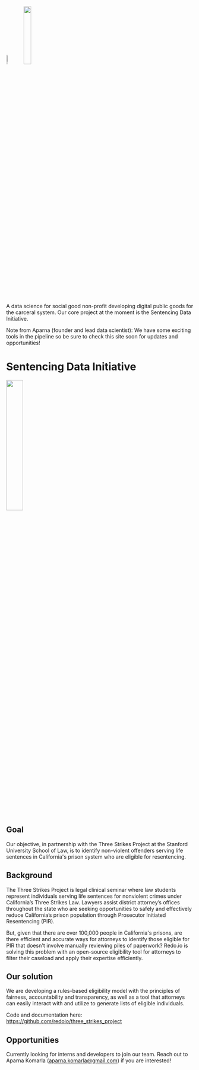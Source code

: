 # <img src= "https://github.com/redoio/.github/assets/124313756/786fef93-1105-4c55-9096-b541b15a32f3" width = "8%" height = "8%"> <img src= "https://github.com/redoio/.github/assets/124313756/055a1500-06f6-43eb-bb38-47da5ad19831" width = "20%" height = "20%">

A data science for social good non-profit developing digital public goods for the carceral system. Our core project at the moment is the Sentencing Data Initiative.

Note from Aparna (founder and lead data scientist): We have some exciting tools in the pipeline so be sure to check this site soon for updates and opportunities!

# Sentencing Data Initiative

<img src= "https://github.com/redoio/three_strikes_project/assets/124313756/9f54f1f8-e1ff-4ce3-a575-807187824d76" width = "30%" height = "30%">

## Goal 

Our objective, in partnership with the Three Strikes Project at the Stanford University School of Law, is to identify non-violent offenders serving life sentences in California's prison system who are eligible for resentencing. 

## Background

The Three Strikes Project is legal clinical seminar where law students represent individuals serving life sentences for nonviolent crimes under California’s Three Strikes Law. Lawyers assist district attorney’s offices throughout the state who are seeking opportunities to safely and effectively reduce California’s prison population through Prosecutor Initiated Resentencing (PIR). 

But, given that there are over 100,000 people in California's prisons, are there efficient and accurate ways for attorneys to identify those eligible for PIR that doesn't involve manually reviewing piles of paperwork? Redo.io is solving this problem with an open-source eligibility tool for attorneys to filter their caseload and apply their expertise efficiently. 

## Our solution

We are developing a rules-based eligibility model with the principles of fairness, accountability and transparency, as well as a tool that attorneys can easily interact with and utilize to generate lists of eligible individuals.

Code and documentation here: https://github.com/redoio/three_strikes_project

## Opportunities

Currently looking for interns and developers to join our team. Reach out to Aparna Komarla (aparna.komarla@gmail.com) if you are interested!

